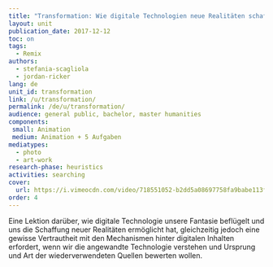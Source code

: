 ```yaml
---
title: "Transformation: Wie digitale Technologien neue Realitäten schaffen können"
layout: unit
publication_date: 2017-12-12
toc: on
tags:
  - Remix
authors: 
  - stefania-scagliola
  - jordan-ricker
lang: de
unit_id: transformation
link: /u/transformation/
permalink: /de/u/transformation/
audience: general public, bachelor, master humanities
components:
 small: Animation
 medium: Animation + 5 Aufgaben
mediatypes: 
  - photo
  - art-work
research-phase: heuristics
activities: searching
cover:
  url: https://i.vimeocdn.com/video/718551052-b2dd5a08697758fa9babe113f61862563fc7efd38cd6b326327f62e0b8c56052-d?mw=960&mh=540&q=70
order: 4
---
```


Eine Lektion darüber, wie digitale Technologie unsere Fantasie beflügelt und uns die Schaffung neuer Realitäten ermöglicht hat, gleichzeitig jedoch eine gewisse Vertrautheit mit den Mechanismen hinter digitalen Inhalten erfordert, wenn wir die angewandte Technologie verstehen und Ursprung und Art der wiederverwendeten Quellen bewerten wollen.

<!-- more -->

